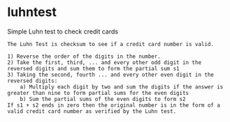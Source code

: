 luhntest
========

Simple Luhn test to check credit cards

	The Luhn Test is checksum to see if a credit card number is valid. 
	
	1) Reverse the order of the digits in the number.
	2) Take the first, third, ... and every other odd digit in the reversed digits and sum them to form the partial sum s1
	3) Taking the second, fourth ... and every other even digit in the reversed digits:
		a) Multiply each digit by two and sum the digits if the answer is greater than nine to form partial sums for the even digits
		b) Sum the partial sums of the even digits to form s2
	If s1 + s2 ends in zero then the original number is in the form of a valid credit card number as verified by the Luhn test.
	
